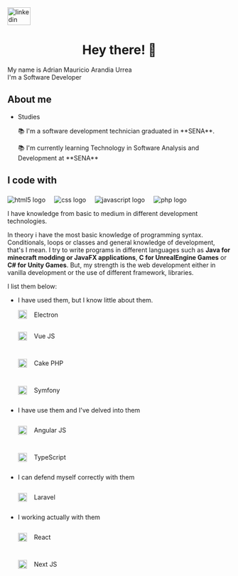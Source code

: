 <div align="left">
  <a href="https://www.linkedin.com/in/adrian-yasno/" target="_blank">
    <img src="https://raw.githubusercontent.com/maurodesouza/profile-readme-generator/master/src/assets/icons/social/linkedin/default.svg" width="52" height="40" alt="linkedin logo"  />
  </a>
</div>

### <h1 align="center">Hey there! 👋</h1>

<p align="left">My name is Adrian Mauricio Arandia Urrea<br>I'm a Software Developer</p>

### <h2 align="left">About me</h2>
- Studies 
  <p align="left">📚 I'm a software development technician graduated in **SENA**.</p>
  <p align="left">📚 I'm currently learning Technology in Software Analysis and Development at **SENA**</p>

### <h2 align="left">I code with</h2>

###

<div align="left">
  <img src="https://img.shields.io/badge/HTML-E34F26?logo=html5&logoColor=white&style=for-the-badge" alt="html5 logo"  />
  <img width="12" />
  <img src="https://img.shields.io/badge/CSS-1572B6?logo=css3&logoColor=white&style=for-the-badge" alt="css logo"  />
  <img width="12" />
  <img src="https://img.shields.io/badge/JavaScript-F7DF1E?logo=javascript&logoColor=black&style=for-the-badge" alt="javascript logo"  />
  <img width="12" />
  <img src="https://img.shields.io/badge/PHP-777BB4?logo=php&logoColor=black&style=for-the-badge" alt="php logo"  />
</div>

I have knowledge from basic to medium in different development technologies.

In theory i have the most basic knowledge of programming syntax. Conditionals, loops or classes and general knowledge of development, that's I mean. 
I try to write programs in different languages such as **Java for minecraft modding or JavaFX applications**, **C for UnrealEngine Games** or **C# for Unity Games**. 
But, my strength is the web development either in vanilla development or the use of different framework, libraries.

I list them below:

 - I have used them, but I know little about them.

    <div align="left" style="display: flex; flex-direction: column; gap: 1rem">
      <div style="display: flex; gap: 1rem; align-items: center">
        <img src="https://cdn.jsdelivr.net/gh/devicons/devicon/icons/electron/electron-original.svg" height="20" alt="electron logo"  /> <span>Electron</span>
      </div>
      <div style="display: flex; gap: 1rem; align-items: center">
        <img src="https://cdn.jsdelivr.net/gh/devicons/devicon/icons/vuejs/vuejs-original.svg" height="20" alt="vuejs logo"  /> <p>Vue JS</p>
      </div>
      <div style="display: flex; gap: 1rem; align-items: center">
        <img src="https://cdn.jsdelivr.net/gh/devicons/devicon/icons/cakephp/cakephp-original.svg" height="20" alt="cakephp logo"  /> <p>Cake PHP</p>
      </div>
      <div style="display: flex; gap: 1rem; align-items: center">
        <img src="https://cdn.jsdelivr.net/gh/devicons/devicon/icons/symfony/symfony-original.svg" height="20" alt="symfony logo"  /> <p>Symfony</p>
      </div>
    </div>
  - I have use them and I've delved into them

    <div align="left" style="display: flex; flex-direction: column; gap: 1rem">
      <div style="display: flex; gap: 1rem; align-items: center">
        <img src="https://cdn.jsdelivr.net/gh/devicons/devicon/icons/angularjs/angularjs-original.svg" height="20" alt="angularjs logo"  /> <p>Angular JS</p>
      </div>
      <div style="display: flex; gap: 1rem; align-items: center">
        <img src="https://cdn.jsdelivr.net/gh/devicons/devicon/icons/typescript/typescript-original.svg" height="20" alt="typescript logo"  /> <p>TypeScript</p>
      </div>
    </div>
  - I can defend myself correctly with them

    <div align="left" style="display: flex; flex-direction: column; gap: 1rem">
      <div style="display: flex; gap: 1rem; align-items: center">
        <img src="https://cdn.jsdelivr.net/gh/devicons/devicon/icons/laravel/laravel-plain.svg" height="20" alt="laravel logo"  /> <p>Laravel</p>
      </div>
    </div>
  - I working actually with them

    <div align="left" style="display: flex; flex-direction: column; gap: 1rem">
      <div style="display: flex; gap: 1rem; align-items: center">
        <img src="https://cdn.jsdelivr.net/gh/devicons/devicon/icons/react/react-original.svg" height="20" alt="react logo"  /> <p>React</p>
      </div>
      <div style="display: flex; gap: 1rem; align-items: center">
        <img src="https://cdn.jsdelivr.net/gh/devicons/devicon/icons/nextjs/nextjs-original.svg" height="20" alt="nextjs logo"  /> <p>Next JS</p>
      </div>
    </div>

###
